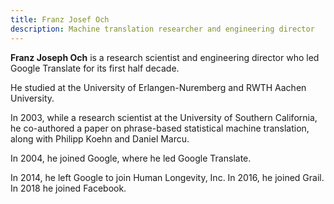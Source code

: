 ```yaml
---
title: Franz Josef Och
description: Machine translation researcher and engineering director
---
```


**Franz Joseph Och** is a research scientist and engineering director who led Google Translate for its first half decade.

He studied at the University of Erlangen-Nuremberg and RWTH Aachen University. 

In 2003, while a research scientist at the University of Southern California,
he co-authored a paper on phrase-based statistical machine translation,
along with Philipp Koehn and Daniel Marcu. 

In 2004, he joined Google, where he led Google Translate.

In 2014, he left Google to join Human Longevity, Inc.  In 2016, he joined Grail.  In 2018 he joined Facebook.
